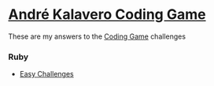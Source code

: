 # [André Kalavero Coding Game](https://www.codingame.com/profile/89444f04329e9a03f6e956cd322f0721357413)
These are my answers to the [Coding Game](https://www.codingame.com) challenges

### Ruby
* [Easy Challenges](https://www.github.com/Kalavero/coding-game/tree/master/ruby/easy)
